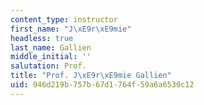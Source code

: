 ```yaml
---
content_type: instructor
first_name: "J\xE9r\xE9mie"
headless: true
last_name: Gallien
middle_initial: ''
salutation: Prof.
title: "Prof. J\xE9r\xE9mie Gallien"
uid: 946d219b-757b-67d1-764f-59a6a6530c12
---
```

